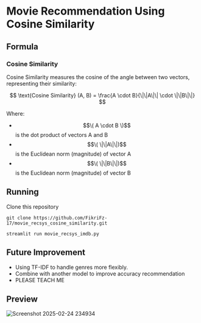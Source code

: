 # Movie Recommendation Using Cosine Similarity

## Formula
### Cosine Similarity
Cosine Similarity measures the cosine of the angle between two vectors, representing their similarity:

$$
\text{Cosine Similarity} (A, B) = \frac{A \cdot B}{\|\|A\|\| \cdot \|\|B\|\|}
$$

Where:
- $$\( A \cdot B \)$$ is the dot product of vectors A and B
- $$\( \|\|A\|\|)$$ is the Euclidean norm (magnitude) of vector A
- $$\( \|\|B\|\|)$$ is the Euclidean norm (magnitude) of vector B

## Running
Clone this repository 
```
git clone https://github.com/FikriFz-17/movie_recsys_cosine_similarity.git
``` 
```
streamlit run movie_recsys_imdb.py
```
## Future Improvement
* Using TF-IDF to handle genres more flexibly.
* Combine with another model to improve accuracy recommendation
* PLEASE TEACH ME
  
## Preview
![Screenshot 2025-02-24 234934](https://github.com/user-attachments/assets/a948037b-dfb8-4cca-a39f-481bb3a31b4d)




